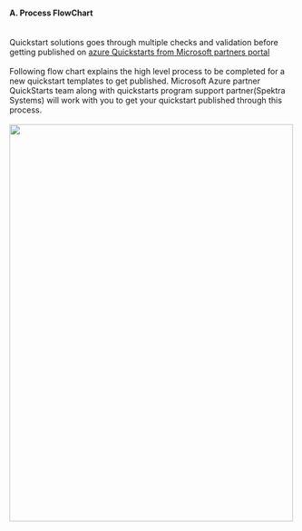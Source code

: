 <h4><b>A. Process FlowChart</b></h4>
<br/>
Quickstart solutions goes through multiple checks and validation before getting published on <a href="https://partnerquickstarts.azurewebsites.net/#/welcome"> azure Quickstarts from Microsoft partners portal</a>  <br/><br/>
Following flow chart explains the high level process to be completed for a new quickstart templates to get published.  
Microsoft Azure partner QuickStarts team along with quickstarts program support partner(Spektra Systems) will work with you to get your quickstart published through this process.
<br/><br/>
<img src="Images/Images/1.png" height="700" width="500">
 
